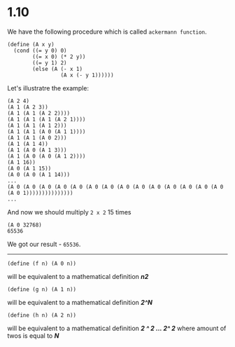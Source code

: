 # 1.10

We have the following procedure which is called `ackermann function`.
```
(define (A x y)
  (cond ((= y 0) 0)
        ((= x 0) (* 2 y))
        ((= y 1) 2)
        (else (A (- x 1)
                 (A x (- y 1))))))
```

Let's illustratre the example:

```
(A 2 4)
(A 1 (A 2 3))
(A 1 (A 1 (A 2 2))))
(A 1 (A 1 (A 1 (A 2 1))))
(A 1 (A 1 (A 1 2)))
(A 1 (A 1 (A 0 (A 1 1))))
(A 1 (A 1 (A 0 2)))
(A 1 (A 1 4))
(A 1 (A 0 (A 1 3)))
(A 1 (A 0 (A 0 (A 1 2))))
(A 1 16))
(A 0 (A 1 15))
(A 0 (A 0 (A 1 14)))
...
(A 0 (A 0 (A 0 (A 0 (A 0 (A 0 (A 0 (A 0 (A 0 (A 0 (A 0 (A 0 (A 0 (A 0 (A 0 1)))))))))))))))
...
```

And now we should multiply `2 x 2` 15 times

```
(A 0 32768)
65536
```

We got our result - `65536`.


------------


```
(define (f n) (A 0 n))
```
will be equivalent to a mathematical definition ***n2***
```
(define (g n) (A 1 n))
```
will be equivalent to a mathematical definition ***2^N***
```
(define (h n) (A 2 n))
```
will be equivalent to a mathematical definition ***2 ^ 2 ...  2^ 2*** where amount of twos is equal to ***N***

